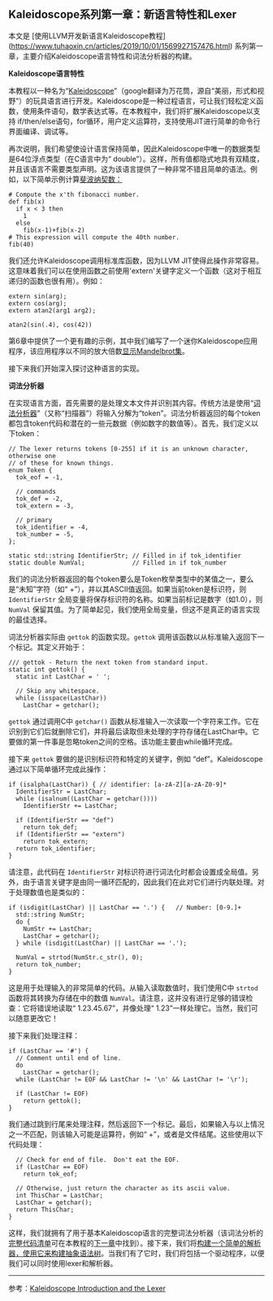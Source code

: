 ## Kaleidoscope系列第一章：新语言特性和Lexer

本文是 [使用LLVM开发新语言Kaleidoscope教程] (https://www.tuhaoxin.cn/articles/2019/10/01/1569927157476.html) 系列第一章，主要介绍Kaleidoscope语言特性和词法分析器的构建。

**Kaleidoscope语言特性**

 本教程以一种名为“[Kaleidoscope](http://en.wikipedia.org/wiki/Kaleidoscope)”（google翻译为万花筒，源自“美丽，形式和视野”）的玩具语言进行开发。Kaleidoscope是一种过程语言，可让我们轻松定义函数，使用条件语句，数学表达式等。在本教程中，我们将扩展Kaleidoscope以支持 if/then/else语句，for循环，用户定义运算符，支持使用JIT进行简单的命令行界面编译、调试等。

再次说明，我们希望使设计语言保持简单，因此Kaleidoscope中唯一的数据类型是64位浮点类型（在C语言中为“ double”）。这样，所有值都隐式地具有双精度，并且该语言不需要类型声明。这为该语言提供了一种非常不错且简单的语法。例如，以下简单示例计算[斐波纳契数：](http://en.wikipedia.org/wiki/Fibonacci_number)

```
# Compute the x'th fibonacci number.
def fib(x)
  if x < 3 then
    1
  else
    fib(x-1)+fib(x-2)
# This expression will compute the 40th number.
fib(40)
```

我们还允许Kaleidoscope调用标准库函数，因为LLVM JIT使得此操作非常容易。这意味着我们可以在使用函数之前使用'extern'关键字定义一个函数（这对于相互递归的函数也很有用）。例如：

```
extern sin(arg);
extern cos(arg);
extern atan2(arg1 arg2);

atan2(sin(.4), cos(42))
```

第6章中提供了一个更有趣的示例，其中我们编写了一个迷你Kaleidoscope应用程序，该应用程序以不同的放大倍数[显示Mandelbrot集](https://www.tuhaoxin.cn/articles/2019/10/02/1570020144718.html)。

接下来我们开始深入探讨这种语言的实现。

**词法分析器**

在实现语言方面，首先需要的是处理文本文件并识别其内容。传统方法是使用“[词法分析器](http://en.wikipedia.org/wiki/Lexical_analysis)”（又称“扫描器”）将输入分解为“token”。词法分析器返回的每个token都包含token代码和潜在的一些元数据（例如数字的数值等）。首先，我们定义以下token：

```
// The lexer returns tokens [0-255] if it is an unknown character, otherwise one
// of these for known things.
enum Token {
  tok_eof = -1,

  // commands
  tok_def = -2,
  tok_extern = -3,

  // primary
  tok_identifier = -4,
  tok_number = -5,
};

static std::string IdentifierStr; // Filled in if tok_identifier
static double NumVal;             // Filled in if tok_number
```

我们的词法分析器返回的每个token要么是Token枚举类型中的某值之一，要么是“未知”字符（如“ +”），并以其ASCII值返回。如果当前token是标识符，则 `IdentifierStr` 全局变量将保存标识符的名称。如果当前标记是数字（如1.0），则 `NumVal` 保留其值。为了简单起见，我们使用全局变量，但这不是真正的语言实现的最佳选择。

词法分析器实际由 `gettok` 的函数实现。`gettok` 调用该函数以从标准输入返回下一个标记。其定义开始于：

```
/// gettok - Return the next token from standard input.
static int gettok() {
  static int LastChar = ' ';

  // Skip any whitespace.
  while (isspace(LastChar))
    LastChar = getchar();
```

`gettok` 通过调用C中 `getchar()` 函数从标准输入一次读取一个字符来工作。它在识别到它们后就删除它们，并将最后读取但未处理的字符存储在LastChar中。它要做的第一件事是忽略token之间的空格。该功能主要由while循环完成。

接下来 `gettok` 要做的是识别标识符和特定的关键字，例如 “def”。Kaleidoscope通过以下简单循环完成此操作：

```
if (isalpha(LastChar)) { // identifier: [a-zA-Z][a-zA-Z0-9]*
  IdentifierStr = LastChar;
  while (isalnum((LastChar = getchar())))
    IdentifierStr += LastChar;

  if (IdentifierStr == "def")
    return tok_def;
  if (IdentifierStr == "extern")
    return tok_extern;
  return tok_identifier;
}
```

请注意，此代码在 `IdentifierStr` 对标识符进行词法化时都会设置成全局值。另外，由于语言关键字是由同一循环匹配的，因此我们在此对它们进行内联处理。对于处理数值也是类似的：

```
if (isdigit(LastChar) || LastChar == '.') {   // Number: [0-9.]+
  std::string NumStr;
  do {
    NumStr += LastChar;
    LastChar = getchar();
  } while (isdigit(LastChar) || LastChar == '.');

  NumVal = strtod(NumStr.c_str(), 0);
  return tok_number;
}
```

这是用于处理输入的非常简单的代码。从输入读取数值时，我们使用C中 `strtod` 函数将其转换为存储在中的数值 `NumVal`。请注意，这并没有进行足够的错误检查：它将错误地读取“ 1.23.45.67”，并像处理“ 1.23”一样处理它。当然，我们可以随意更改它！

接下来我们处理注释：

```
if (LastChar == '#') {
  // Comment until end of line.
  do
    LastChar = getchar();
  while (LastChar != EOF && LastChar != '\n' && LastChar != '\r');

  if (LastChar != EOF)
    return gettok();
}
```

我们通过跳到行尾来处理注释，然后返回下一个标记。最后，如果输入与以上情况之一不匹配，则该输入可能是运算符，例如“ +”，或者是文件结尾。这些使用以下代码处理：

```
  // Check for end of file.  Don't eat the EOF.
  if (LastChar == EOF)
    return tok_eof;

  // Otherwise, just return the character as its ascii value.
  int ThisChar = LastChar;
  LastChar = getchar();
  return ThisChar;
}
```

这样，我们就拥有了用于基本Kaleidoscop语言的完整词法分析器（该词法分析的[完整代码清单](https://www.tuhaoxin.cn/articles/2019/10/02/1569977094025.html)可在本教程的[下一章](https://www.tuhaoxin.cn/articles/2019/10/02/1569977094025.html)中找到）。接下来，我们将[构建一个简单的解析器，使用它来构建抽象语法树](https://www.tuhaoxin.cn/articles/2019/10/02/1569977094025.html)。当我们有了它时，我们将包括一个驱动程序，以便我们可以同时使用lexer和解析器。

----

参考：[Kaleidoscope Introduction and the Lexer](https://llvm.org/docs/tutorial/MyFirstLanguageFrontend/LangImpl01.html)
